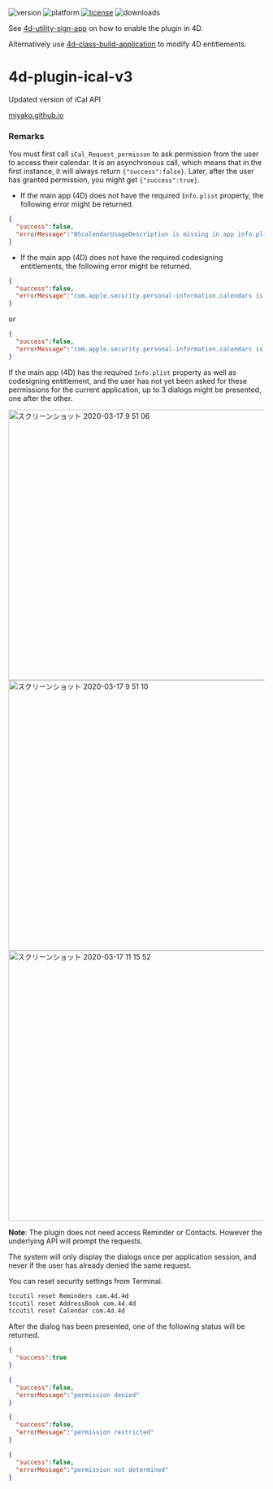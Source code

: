 ![version](https://img.shields.io/badge/version-17%2B-3E8B93)
![platform](https://img.shields.io/static/v1?label=platform&message=mac-intel%20|%20mac-arm&color=blue)
[![license](https://img.shields.io/github/license/miyako/4d-plugin-ical-v3)](LICENSE)
![downloads](https://img.shields.io/github/downloads/miyako/4d-plugin-ical-v3/total)

See [4d-utility-sign-app](https://github.com/miyako/4d-utility-sign-app) on how to enable the plugin in 4D.

Alternatively use [4d-class-build-application](https://github.com/miyako/4d-class-build-application) to modify 4D entitlements.

# 4d-plugin-ical-v3
Updated version of iCal API

[miyako.github.io](https://miyako.github.io/2020/03/17/4d-plugin-ical-v3.html)

### Remarks

You must first call ``iCal_Request_permisson`` to ask permission from the user to access their calendar. It is an asynchronous call, which means that in the first instance, it will always return ``{"success":false}``. Later, after the user has granted permission, you might get ``{"success":true}``.

* If the main app (4D) does not have the required ``Info.plist`` property, the following error might be returned.

```json
{
  "success":false,
  "errorMessage":"NScalendarUsageDescription is missing in app info.plist"
}
```

* If the main app (4D) does not have the required codesigning entitlements, the following error might be returned.

```json
{
  "success":false,
  "errorMessage":"com.apple.security.personal-information.calendars is missing in app entitlement"
}
```

or 

```json
{
  "success":false,
  "errorMessage":"com.apple.security.personal-information.calendars is set to false in app entitlement"
}
```

If the main app (4D) has the required ``Info.plist`` property as well as codesigning entitlement, and the user has not yet been asked for these permissions for the current application, up to 3 dialogs might be presented, one after the other.

<img width="532" alt="スクリーンショット 2020-03-17 9 51 06" src="https://user-images.githubusercontent.com/1725068/76811694-d8518d00-6835-11ea-85a3-5556bc3522f6.png">

<img width="532" alt="スクリーンショット 2020-03-17 9 51 10" src="https://user-images.githubusercontent.com/1725068/76811698-dc7daa80-6835-11ea-9e40-d8352d98c0b9.png">

<img width="532" alt="スクリーンショット 2020-03-17 11 15 52" src="https://user-images.githubusercontent.com/1725068/76815335-b7db0000-6840-11ea-81ff-b1501dbe786f.png">

**Note**: The plugin does not need access Reminder or Contacts. However the underlying API will prompt the requests.

The system will only display the dialogs once per application session, and never if the user has already denied the same request.

You can reset security settings from Terminal.

```sh
tccutil reset Reminders com.4d.4d
tccutil reset AddressBook com.4d.4d
tccutil reset Calendar com.4d.4d
```

After the dialog has been presented, one of the following status will be returned.

```json
{
  "success":true
}
```

```json
{
  "success":false,
  "errorMessage":"permission denied"
}
```

```json
{
  "success":false,
  "errorMessage":"permission restricted"
}
```

```json
{
  "success":false,
  "errorMessage":"permission not determined"
}
```
